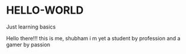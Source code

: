 # HELLO-WORLD
Just learning basics

Hello there!!!
this is me, shubham
i m yet a student by profession
and a gamer by passion
